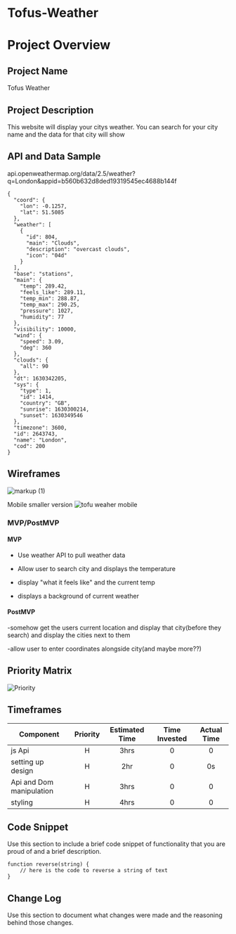 # Tofus-Weather

# Project Overview

## Project Name

Tofus Weather

## Project Description
This website will display your citys weather. You can search for your city name and the data for that city will show
## API and Data Sample

api.openweathermap.org/data/2.5/weather?q=London&appid=b560b632d8ded19319545ec4688b144f
```
{
  "coord": {
    "lon": -0.1257,
    "lat": 51.5085
  },
  "weather": [
    {
      "id": 804,
      "main": "Clouds",
      "description": "overcast clouds",
      "icon": "04d"
    }
  ],
  "base": "stations",
  "main": {
    "temp": 289.42,
    "feels_like": 289.11,
    "temp_min": 288.87,
    "temp_max": 290.25,
    "pressure": 1027,
    "humidity": 77
  },
  "visibility": 10000,
  "wind": {
    "speed": 3.09,
    "deg": 360
  },
  "clouds": {
    "all": 90
  },
  "dt": 1630342205,
  "sys": {
    "type": 1,
    "id": 1414,
    "country": "GB",
    "sunrise": 1630300214,
    "sunset": 1630349546
  },
  "timezone": 3600,
  "id": 2643743,
  "name": "London",
  "cod": 200
}
```
## Wireframes

![markup (1)](https://user-images.githubusercontent.com/88213280/131382068-7c4cb9d2-e898-488b-8d2a-d48da4fb2516.jpg)

   Mobile smaller version
![tofu weaher mobile](https://user-images.githubusercontent.com/88213280/131391694-4ced8de0-7979-4292-a75e-80dae5228ba5.jpg)


### MVP/PostMVP


#### MVP 

- Use weather API to pull weather data

- Allow user to search city and displays the temperature 
- display "what it feels like" and the current temp
- displays a background of current weather 
#### PostMVP  

-somehow get the users current location and display that city(before they search) and display the cities next to them

-allow user to enter coordinates alongside city(and maybe more??)
## Priority Matrix

![Priority](https://user-images.githubusercontent.com/88213280/131408537-6cd8b2ea-a33b-4c93-8188-1c9736819f3e.jpg)



## Timeframes

| Component | Priority | Estimated Time | Time Invested | Actual Time |
| ---- | :---: |  :---: | :---: | :---: |
| js Api | H | 3hrs | 0 | 0 |
| setting up design | H | 2hr | 0 | 0s |
| Api and Dom manipulation | H | 3hrs| 0 | 0 |
| styling | H | 4hrs| 0 | 0 |


## Code Snippet

Use this section to include a brief code snippet of functionality that you are proud of and a brief description.  

```
function reverse(string) {
	// here is the code to reverse a string of text
}
```

## Change Log
 Use this section to document what changes were made and the reasoning behind those changes.  
